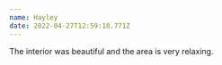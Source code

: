 ```yaml
---
name: Hayley
date: 2022-04-27T12:59:18.771Z
---
```

The interior was beautiful and the area is very relaxing.